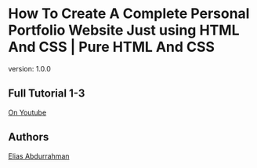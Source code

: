 # How To Create A Complete Personal Portfolio Website Just using HTML And CSS | Pure HTML And CSS

version: 1.0.0

## Full Tutorial 1-3

[On Youtube](https://youtu.be/FxSLIvmnwzY)

## Authors

[Elias Abdurrahman](https://github.com/codingWithElias)